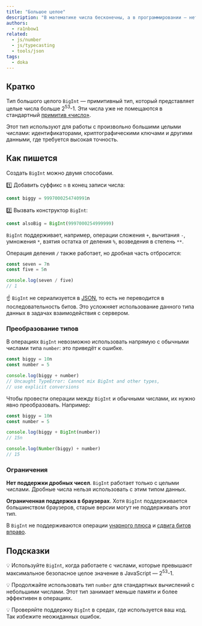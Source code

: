 ```yaml
---
title: "Большое целое"
description: "В математике числа бесконечны, а в программировании — нет. Если число не влезает в стандартный `number`, то есть его старший брат."
authors:
  - ra1nbow1
related:
  - js/number
  - js/typecasting
  - tools/json
tags:
  - doka
---
```


## Кратко

Тип большого целого `BigInt` — примитивный тип, который представляет целые числа больше 2<sup>53</sup>-1. Эти числа уже не помещаются в стандартный [примитив «число»](/js/number/).

Этот тип используют для работы с произвольно большими целыми числами: идентификаторами, криптографическими ключами и другими данными, где требуется высокая точность.

## Как пишется

Создать `BigInt` можно двумя способами.

1️⃣ Добавить суффикс `n` в конец записи числа:

```js
const biggy = 9997000254740991n
```

2️⃣ Вызвать конструктор `BigInt`:

```js
const alsoBig = BigInt(9997000254999999)
```

`BigInt` поддерживает, например, операции сложения `+`, вычитания `-`, умножения `*`, взятия остатка от деления `%`, возведения в степень `**`.

Операция деления `/` также работает, но дробная часть отбросится:

```js
const seven = 7n
const five = 5n

console.log(seven / five)
// 1
```

<aside>

☝️ `BigInt` не сериализуется в [JSON](/tools/json/), то есть не переводится в последовательность битов. Это усложняет использование данного типа данных в задачах взаимодействия с сервером.

</aside>

### Преобразование типов

В операциях `BigInt` невозможно использовать напрямую с обычными числами типа `number`: это приведёт к ошибке.

```js
const biggy = 10n
const number = 5

console.log(biggy + number)
// Uncaught TypeError: Cannot mix BigInt and other types,
// use explicit conversions
```

Чтобы провести операции между `BigInt` и обычными числами, их нужно явно преобразовать. Например:

```js
const biggy = 10n
const number = 5

console.log(biggy + BigInt(number))
// 15n

console.log(Number(biggy) + number)
// 15
```

### Ограничения

**Нет поддержки дробных чисел**. `BigInt` работает только с целыми числами. Дробные числа нельзя использовать с этим типом данных.

**Ограниченная поддержка в браузерах**. Хотя `BigInt` поддерживается большинством браузеров, старые версии могут не поддерживать этот тип.

В `BigInt` не поддерживаются операции [унарного плюса](https://developer.mozilla.org/en-US/docs/Web/JavaScript/Reference/Operators/Unary_plus) и [сдвига битов вправо](https://developer.mozilla.org/en-US/docs/Web/JavaScript/Reference/Operators/Unsigned_right_shift).

## Подсказки

💡 Используйте `BigInt`, когда работаете с числами, которые превышают максимальное безопасное целое значение в JavaScript — 2<sup>53</sup>-1.

💡 Продолжайте использовать тип `number` для стандартных вычислений с небольшими числами. Этот тип занимает меньше памяти и более эффективен в операциях.

💡 Проверяйте поддержку `BigInt` в средах, где используется ваш код. Так избежите неожиданных ошибок.
